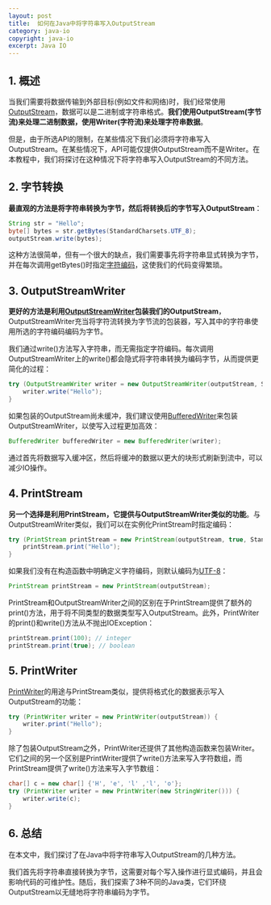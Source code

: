 ```yaml
---
layout: post
title:  如何在Java中将字符串写入OutputStream
category: java-io
copyright: java-io
excerpt: Java IO
---
```


## 1. 概述

当我们需要将数据传输到外部目标(例如文件和网络)时，我们经常使用[OutputStream](https://www.baeldung.com/java-outputstream)，数据可以是二进制或字符串格式。**我们使用OutputStream(字节流)来处理二进制数据，使用Writer(字符流)来处理字符串数据**。

但是，由于所选API的限制，在某些情况下我们必须将字符串写入OutputStream。在某些情况下，API可能仅提供OutputStream而不是Writer。在本教程中，我们将探讨在这种情况下将字符串写入OutputStream的不同方法。

## 2. 字节转换

**最直观的方法是将字符串转换为字节，然后将转换后的字节写入OutputStream**：

```java
String str = "Hello";
byte[] bytes = str.getBytes(StandardCharsets.UTF_8);
outputStream.write(bytes);
```

这种方法很简单，但有一个很大的缺点，我们需要事先将字符串显式转换为字节，并在每次调用getBytes()时指定[字符编码](https://www.baeldung.com/java-char-encoding)，这使我们的代码变得繁琐。

## 3. OutputStreamWriter

**更好的方法是利用[OutputStreamWriter](https://www.baeldung.com/java-outputstream#writing-text-with-outputstreamwriter)包装我们的OutputStream**，OutputStreamWriter充当将字符流转换为字节流的包装器，写入其中的字符串使用所选的字符编码编码为字节。

我们通过write()方法写入字符串，而无需指定字符编码。每次调用OutputStreamWriter上的write()都会隐式将字符串转换为编码字节，从而提供更简化的过程：

```java
try (OutputStreamWriter writer = new OutputStreamWriter(outputStream, StandardCharsets.UTF_8)) {
    writer.write("Hello");
}
```

如果包装的OutputStream尚未缓冲，我们建议使用[BufferedWriter](https://www.baeldung.com/java-list-to-text-file#using-bufferedwriter)来包装OutputStreamWriter，以使写入过程更加高效：

```java
BufferedWriter bufferedWriter = new BufferedWriter(writer);
```

通过首先将数据写入缓冲区，然后将缓冲的数据以更大的块形式刷新到流中，可以减少IO操作。

## 4. PrintStream

**另一个选择是利用PrintStream，它提供与OutputStreamWriter类似的功能**。与OutputStreamWriter类似，我们可以在实例化PrintStream时指定编码：

```java
try (PrintStream printStream = new PrintStream(outputStream, true, StandardCharsets.UTF_8)) {
    printStream.print("Hello");
}
```

如果我们没有在构造函数中明确定义字符编码，则默认编码为[UTF-8](https://www.baeldung.com/java-char-encoding#2-utf-8)：

```java
PrintStream printStream = new PrintStream(outputStream);
```

PrintStream和OutputStreamWriter之间的区别在于PrintStream提供了额外的print()方法，用于将不同类型的数据类型写入OutputStream。此外，PrintWriter的print()和write()方法从不抛出IOException：

```java
printStream.print(100); // integer
printStream.print(true); // boolean
```

## 5. PrintWriter

[PrintWriter](https://www.baeldung.com/java-printstream-vs-printwriter)的用途与PrintStream类似，提供将格式化的数据表示写入OutputStream的功能：

```java
try (PrintWriter writer = new PrintWriter(outputStream)) {
    writer.print("Hello");
}
```

除了包装OutputStream之外，PrintWriter还提供了其他构造函数来包装Writer。它们之间的另一个区别是PrintWriter提供了write()方法来写入字符数组，而PrintStream提供了write()方法来写入字节数组：

```java
char[] c = new char[] {'H', 'e', 'l' ,'l', 'o'};
try (PrintWriter writer = new PrintWriter(new StringWriter())) {
    writer.write(c);
}
```

## 6. 总结

在本文中，我们探讨了在Java中将字符串写入OutputStream的几种方法。

我们首先将字符串直接转换为字节，这需要对每个写入操作进行显式编码，并且会影响代码的可维护性。随后，我们探索了3种不同的Java类，它们环绕OutputStream以无缝地将字符串编码为字节。